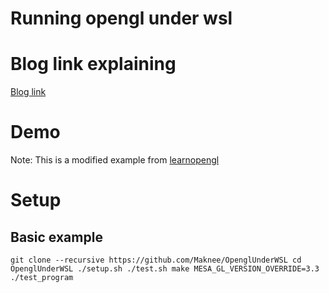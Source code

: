 # Running opengl under wsl

# Blog link explaining

[Blog link](https://maknee.github.io/opengl/2019/07/21/Running-opengl-under-WSL/)

# Demo

[](images/running.gif)

Note: This is a modified example from [learnopengl](https://learnopengl.com/Getting-started/Camera)

# Setup

## Basic example

`
git clone --recursive https://github.com/Maknee/OpenglUnderWSL
cd OpenglUnderWSL
./setup.sh
./test.sh
make
MESA_GL_VERSION_OVERRIDE=3.3 ./test_program
`
